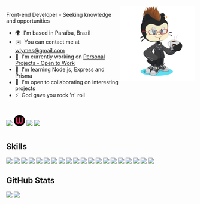 <!-- <img src="https://raw.githubusercontent.com/MicaelliMedeiros/micaellimedeiros/master/image/computer-illustration.png" min-width="200px" max-width="200px" width="200px" align="right"> -->

<img min-width="200px" max-width="200px" width="200px" align="right" src="./img/readme-char.png/"/>

<p align="left"> 
Front-end Developer - Seeking knowledge and opportunities

* 🌍  I'm based in Paraíba, Brazil
* ✉️  You can contact me at [wlymes@gmail.com](mailto:wlymes@gmail.com)
* 🚀  I'm currently working on [Personal Projects - Open to Work](http://portfolio-renovatt.vercel.app/)
* 🧠  I'm learning Node.js, Express and Prisma
* 🤝  I'm open to collaborating on interesting projects
* ⚡  God gave you rock 'n' roll
</p>

#

<div align="left">
  <img width="28px" heigth="28px" src="https://skillicons.dev/icons?i=linkedin" />
  <img width="30px" height="30px" src="./img/port.png/"/>
  <img src="https://img.shields.io/github/followers/renovatt?logo=github&style=for-the-badge&color=22c55e&labelColor=1c1917" />
  <img heigth="46px" width="120px" src="https://visitor-badge.laobi.icu/badge?page_id=renovatt.README" />
</div>

#

<h2 align="left"><b>Skills</b></h2>

<p align="left">
  <img src="https://skillicons.dev/icons?i=next" />
  <img src="https://skillicons.dev/icons?i=react" />
  <img src="https://skillicons.dev/icons?i=ts" />
  <img src="https://skillicons.dev/icons?i=js" />  
  <img src="https://skillicons.dev/icons?i=nodejs" />
  <img src="https://skillicons.dev/icons?i=express" />
  <img src="https://skillicons.dev/icons?i=prisma" />
  <img src="https://skillicons.dev/icons?i=mongodb" />
  <img src="https://skillicons.dev/icons?i=firebase" />
  <img src="https://skillicons.dev/icons?i=mysql" />
  <img src="https://skillicons.dev/icons?i=html" />
  <img src="https://skillicons.dev/icons?i=css" />
  <img src="https://skillicons.dev/icons?i=styledcomponents" />
  <img src="https://skillicons.dev/icons?i=tailwind" />
  <img src="https://skillicons.dev/icons?i=vite" />
  <img src="https://skillicons.dev/icons?i=vercel" />
  <img src="https://skillicons.dev/icons?i=git" />
  <img src="https://skillicons.dev/icons?i=figma" />
  <img src="https://skillicons.dev/icons?i=jest" />
  <img src="https://skillicons.dev/icons?i=vscode" />
</p>

<h2 align="left"><b>GitHub Stats</b></h2>

[<img height="165em" src="https://github-readme-stats.vercel.app/api?username=renovatt&show_icons=true&theme=dark&include_all_commits=true&count_private=true"/>](https://github.com/renovatt)
[<img height="165em" src="https://github-readme-stats.vercel.app/api/top-langs/?username=renovatt&layout=compact&langs_count=7&theme=dark"/>](https://github.com/renovatt)
<!-- [<img height='165em' src='https://github-readme-streak-stats.herokuapp.com?user=renovatt&theme=react&date_format=j%20M%5B%20Y%5D&fire=DD0000&ring=52DD81&dates=52DD81&stroke=ABCFDD' />](https://github.com/renovatt) -->

